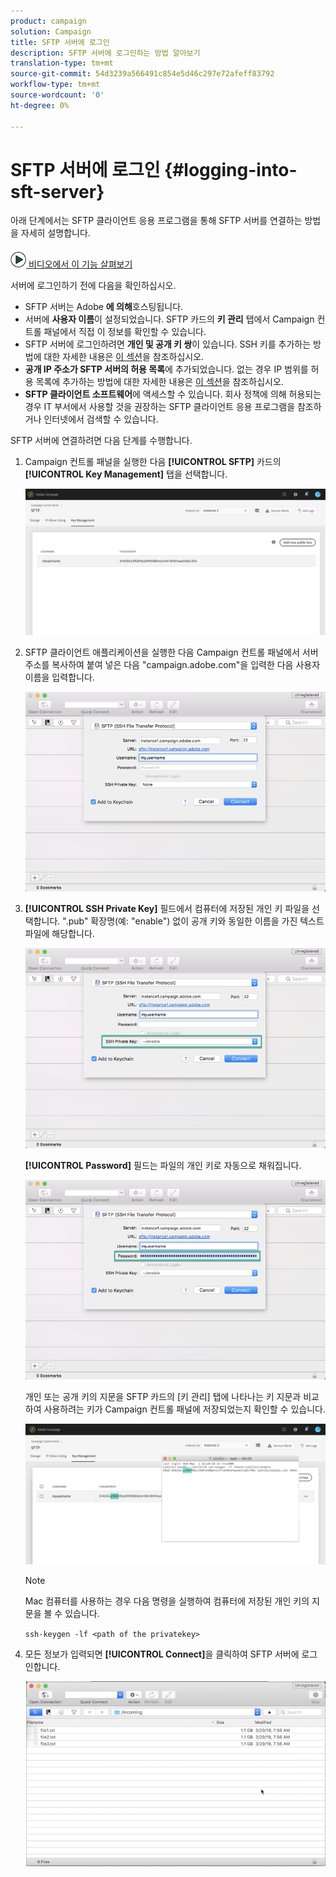 ```yaml
---
product: campaign
solution: Campaign
title: SFTP 서버에 로그인
description: SFTP 서버에 로그인하는 방법 알아보기
translation-type: tm+mt
source-git-commit: 54d3239a566491c854e5d46c297e72afeff83792
workflow-type: tm+mt
source-wordcount: '0'
ht-degree: 0%

---
```



# SFTP 서버에 로그인 {#logging-into-sft-server}

아래 단계에서는 SFTP 클라이언트 응용 프로그램을 통해 SFTP 서버를 연결하는 방법을 자세히 설명합니다.

![](assets/do-not-localize/how-to-video.png)[ 비디오에서 이 기능 살펴보기](https://video.tv.adobe.com/v/27263?quality=12&captions=kor)

서버에 로그인하기 전에 다음을 확인하십시오.

* SFTP 서버는 Adobe **에 의해**&#x200B;호스팅됩니다.
* 서버에 **사용자 이름**&#x200B;이 설정되었습니다. SFTP 카드의 **키 관리** 탭에서 Campaign 컨트롤 패널에서 직접 이 정보를 확인할 수 있습니다.
* SFTP 서버에 로그인하려면 **개인 및 공개 키 쌍**&#x200B;이 있습니다. SSH 키를 추가하는 방법에 대한 자세한 내용은 [이 섹션](../../sftp/using/key-management.md)을 참조하십시오.
* **공개 IP 주소가 SFTP 서버의 허용 목록**&#x200B;에 추가되었습니다. 없는 경우 IP 범위를 허용 목록에 추가하는 방법에 대한 자세한 내용은 [이 섹션](../../sftp/using/ip-range-allow-listing.md)을 참조하십시오.
* **SFTP 클라이언트 소프트웨어**&#x200B;에 액세스할 수 있습니다. 회사 정책에 의해 허용되는 경우 IT 부서에서 사용할 것을 권장하는 SFTP 클라이언트 응용 프로그램을 참조하거나 인터넷에서 검색할 수 있습니다.

SFTP 서버에 연결하려면 다음 단계를 수행합니다.

1. Campaign 컨트롤 패널을 실행한 다음 **[!UICONTROL SFTP]** 카드의 **[!UICONTROL Key Management]** 탭을 선택합니다.

   ![](assets/sftp_card.png)

1. SFTP 클라이언트 애플리케이션을 실행한 다음 Campaign 컨트롤 패널에서 서버 주소를 복사하여 붙여 넣은 다음 &quot;campaign.adobe.com&quot;을 입력한 다음 사용자 이름을 입력합니다.

   ![](assets/do-not-localize/connect1.png)

1. **[!UICONTROL SSH Private Key]** 필드에서 컴퓨터에 저장된 개인 키 파일을 선택합니다. &quot;.pub&quot; 확장명(예: &quot;enable&quot;) 없이 공개 키와 동일한 이름을 가진 텍스트 파일에 해당합니다.

   ![](assets/do-not-localize/connect2.png)

   **[!UICONTROL Password]** 필드는 파일의 개인 키로 자동으로 채워집니다.

   ![](assets/do-not-localize/connect3.png)

   개인 또는 공개 키의 지문을 SFTP 카드의 [키 관리] 탭에 나타나는 키 지문과 비교하여 사용하려는 키가 Campaign 컨트롤 패널에 저장되었는지 확인할 수 있습니다.

   ![](assets/fingerprint_compare.png)

   >[!NOTE]
   >
   >Mac 컴퓨터를 사용하는 경우 다음 명령을 실행하여 컴퓨터에 저장된 개인 키의 지문을 볼 수 있습니다.
   >
   >`ssh-keygen -lf <path of the privatekey>`

1. 모든 정보가 입력되면 **[!UICONTROL Connect]**&#x200B;을 클릭하여 SFTP 서버에 로그인합니다.

   ![](assets/do-not-localize/sftpconnected.png)
